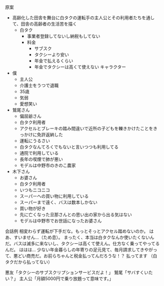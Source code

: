 原案
- 高齢化した田舎を舞台に白タクの運転手の主人公とその利用者たちを通して、田舎の高齢者の生活苦を描く
	- 白タク
		- 事業者登録してないし納税もしてない
		- 料金
			- サブスク
			- タクシーより安い
			- 年金で払えるくらい
			- 年金でタクシーは高くて使えない
キャラクター
- 僕
	- 主人公
	- 介護士をうつで退職
	- 35歳
	- 気弱
	- 愛想笑い
- 鷲尾さん
	- 偏屈爺さん
	- 白タク利用者
	- アクセルとブレーキの踏み間違いで近所の子どもを轢きかけたことをきっかけに免許返納した
	- 運転にうるさい
	- 白タクなんてろくでもないと言いつつも利用してる
	- 通院で利用している
	- 長年の喫煙で肺が悪い
	- モデルは中野市のきのこ農家
- 木下さん
	- お婆さん
	- 白タク利用者
	- いつもニコニコ
	- スーパーへの買い物に利用している
	- スーパーまで遠く、バスは数本しかない
	- 買い物が好き
	- 先に亡くなった旦那さんとの思い出の家から出る気はない
	- モデルは中野市でお世話になったお婆さん

会話例
相変わらず運転が下手だな。もっとそっとアクセル踏めないのか。
はあ、すいません…（ため息）。
まったく、本当は白タクなんか使いたくないんだ。バスは滅多に来ないし、タクシーは高くて使えん。仕方なく乗ってやってるんだ。
ははは…
少ない年金暮らしの年寄りの足元見て、毎月請求してきやがって、悪どい商売だ。お前らちゃんと税金払ってんだろうな！？
払ってます
（白タクだから払ってない）

悪友「タクシーのサブスクリプションサービスだよ！」
鷲尾「サバすくいたい？」
主人公「月額5000円で乗り放題って意味です。」